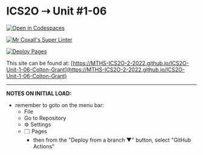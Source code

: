 # ICS2O ⇢ Unit #1-06

[![Open in Codespaces](https://classroom.github.com/assets/launch-codespace-f4981d0f882b2a3f0472912d15f9806d57e124e0fc890972558857b51b24a6f9.svg)](https://classroom.github.com/open-in-codespaces?assignment_repo_id=10270162)

[![Mr Coxall's Super Linter](https://github.com/MTHS-ICS2O-2-2022/ICS2O-Unit-1-06-Colton-Grant/workflows/Mr%20Coxall's%20Super%20Linter/badge.svg)](https://github.com/MTHS-ICS2O-2-2022/ICS2O-Unit-1-06-Colton-Grant/actions)

[![Deploy Pages](https://github.com/MTHS-ICS2O-2-2022/ICS2O-Unit-1-06-Colton-Grant/workflows/Deploy%20Pages/badge.svg)](https://github.com/MTHS-ICS2O-2-2022/ICS2O-Unit-1-06-Colton-Grant/actions)

This site can be found at: [https://MTHS-ICS2O-2-2022.github.io/ICS2O-Unit-1-06-Colton-Grant](https://MTHS-ICS2O-2-2022.github.io/ICS2O-Unit-1-06-Colton-Grant)

---

**NOTES ON INITIAL LOAD:**
- remember to goto on the menu bar:
  - File
  - Go to Repository
  - ⚙ Settings
  - 🗔 Pages
    - then from the "Deploy from a branch ▼" button, select "GitHub Actions"
